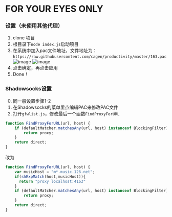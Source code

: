 # FOR YOUR EYES ONLY

### 设置（未使用其他代理）
1. clone 项目
2. 根目录下`node index.js`启动项目
3. 在系统中加入pac文件地址，文件地址为：`https://raw.githubusercontent.com/cagen/productivity/master/163.pac`
  ![image](https://cloud.githubusercontent.com/assets/5174809/14417863/8e89ec90-ffec-11e5-9f69-656aa7fe4981.png)
  ![image](https://cloud.githubusercontent.com/assets/5174809/14417907/cea85e10-ffec-11e5-9ba7-e6da601b1add.png)
4. 点击确定，再点击应用
5. Done！


### Shadowsocks设置
0. 同一般设置步骤1-2
1. 在Shadowsocks的菜单里点编辑PAC来修改PAC文件
2. 打开`gfwlist.js`，修改最后一个函数`FindProxyForURL`
```js
function FindProxyForURL(url, host) {
    if (defaultMatcher.matchesAny(url, host) instanceof BlockingFilter) {
        return proxy;
    }
    return direct;
}
```
改为
```js
function FindProxyForURL(url, host) {
    var musicHost = "m*.music.126.net";
    if(shExpMatch(host,musicHost)){
      return "proxy localhost:4163"
    }
    if (defaultMatcher.matchesAny(url, host) instanceof BlockingFilter) {
        return proxy;
    }
    return direct;
}
```
